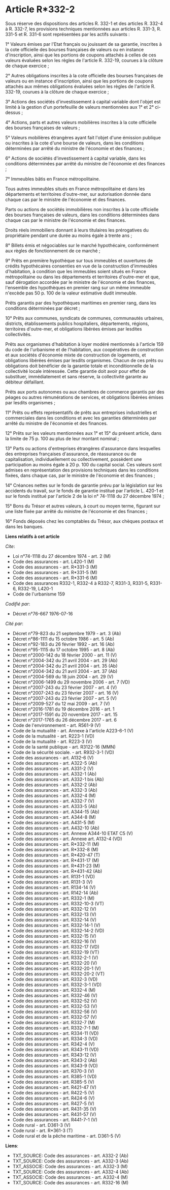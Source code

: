 # Article R*332-2

Sous réserve des dispositions des articles R. 332-1 et des articles R. 332-4 à R. 332-7, les provisions techniques
mentionnées aux articles R. 331-3, R. 331-5 et R. 331-6 sont représentées par les actifs suivants :

1° Valeurs émises par l'Etat français ou jouissant de sa garantie, inscrites à la cote officielle des bourses françaises de
valeurs ou en instance d'inscription, ainsi que les portions de coupons attachés à celles de ces valeurs évaluées selon les
règles de l'article R. 332-19, courues à la clôture de chaque exercice ;

2° Autres obligations inscrites à la cote officielle des bourses françaises de valeurs ou en instance d'inscription, ainsi
que les portions de coupons attachés aux mêmes obligations évaluées selon les règles de l'article R. 332-19, courues à la
clôture de chaque exercice ;

3° Actions des sociétés d'investissement à capital variable dont l'objet est limité à la gestion d'un portefeuille de valeurs
mentionnées aux 1° et 2° ci-dessus ;

4° Actions, parts et autres valeurs mobilières inscrites à la cote officielle des bourses françaises de valeurs ;

5° Valeurs mobilières étrangères ayant fait l'objet d'une émission publique ou inscrites à la cote d'une bourse de valeurs,
dans les conditions déterminées par arrêté du ministre de l'économie et des finances ;

6° Actions de sociétés d'investissement à capital variable, dans les conditions déterminées par arrêté du ministre de
l'économie et des finances ;

7° Immeubles bâtis en France métropolitaine.

Tous autres immeubles situés en France métropolitaine et dans les départements et territoires d'outre-mer, sur autorisation
donnée dans chaque cas par le ministre de l'économie et des finances.

Parts ou actions de sociétés immobilières non inscrites à la cote officielle des bourses françaises de valeurs, dans les
conditions déterminées dans chaque cas par le ministre de l'économie et des finances.

Droits réels immobiliers donnant à leurs titulaires les prérogatives du propriétaire pendant une durée au moins égale à
trente ans ;

8° Billets émis et négociables sur le marché hypothécaire, conformément aux règles de fonctionnement de ce marché ;

9° Prêts en première hypothèque sur tous immeubles et ouvertures de crédits hypothécaires consenties en vue de la
construction d'immeubles d'habitation, à condition que les immeubles soient situés en France métropolitaine ou dans les
départements et territoires d'outre-mer et que, sauf dérogation accordée par le ministre de l'économie et des finances,
l'ensemble des hypothèques en premier rang sur un même immeuble n'excède pas 50 p. 100 de la valeur estimative dudit
immeuble.

Prêts garantis par des hypothèques maritimes en premier rang, dans les conditions déterminées par décret ;

10° Prêts aux communes, syndicats de communes, communautés urbaines, districts, établissements publics hospitaliers,
départements, régions, territoires d'outre-mer, et obligations libérées émises par lesdites collectivités.

Prêts aux organismes d'habitation à loyer modéré mentionnés à l'article 159 du code de l'urbanisme et de l'habitation, aux
coopératives de construction et aux sociétés d'économie mixte de construction de logements, et obligations libérées émises
par lesdits organismes. Chacun de ces prêts ou obligations doit bénéficier de la garantie totale et inconditionnelle de la
collectivité locale intéressée. Cette garantie doit avoir pour effet de substituer, immédiatement et sans réserve, la
collectivité garante au débiteur défaillant.

Prêts aux ports autonomes ou aux chambres de commerce garantis par des péages ou autres rémunérations de services, et
obligations libérées émises par lesdits organismes ;

11° Prêts ou effets représentatifs de prêts aux entreprises industrielles et commerciales dans les conditions et avec les
garanties déterminées par arrêté du ministre de l'économie et des finances.

12° Prêts sur les valeurs mentionnées aux 1° et 15° du présent article, dans la limite de 75 p. 100 au plus de leur montant
nominal ;

13° Parts ou actions d'entreprises étrangères d'assurance dans lesquelles des entreprises françaises d'assurance, de
réassurance ou de capitalisation, individuellement ou collectivement, possèdent une participation au moins égale à 20 p. 100
du capital social. Ces valeurs sont admises en représentation des provisions techniques dans les conditions fixées, dans
chaque cas, par le ministre de l'économie et des finances ;

14° Créances nettes sur le fonds de garantie prévu par la législation sur les accidents du travail, sur le fonds de garantie
institué par l'article L. 420-1 et sur le fonds institué par l'article 2 de la loi n° 74-1118 du 27 décembre 1974 ;

15° Bons du Trésor et autres valeurs, à court ou moyen terme, figurant sur une liste fixée par arrêté du ministre de
l'économie et des finances ;

16° Fonds déposés chez les comptables du Trésor, aux chèques postaux et dans les banques.

**Liens relatifs à cet article**

_Cite_:

  - Loi n°74-1118 du 27 décembre 1974 - art. 2 (M)
  - Code des assurances - art. L420-1 (M)
  - Code des assurances - art. R*331-3 (M)
  - Code des assurances - art. R*331-5 (M)
  - Code des assurances - art. R*331-6 (M)
  - Code des assurances R332-1, R332-4 à R332-7, R331-3, R331-5, R331-6, R332-19, L420-1
  - Code de l'urbanisme 159

_Codifié par_:

  - Décret n°76-667 1976-07-16

_Cité par_:

  - Décret n°79-823 du 21 septembre 1979 - art. 3 (Ab)
  - Décret n°86-1111 du 15 octobre 1986 - art. 5 (Ab)
  - Décret n°92-183 du 26 février 1992 - art. 16 (Ab)
  - Décret n°95-1115 du 17 octobre 1995 - art. 8 (Ab)
  - Décret n°2000-142 du 18 février 2000 - art. 11 (V)
  - Décret n°2004-342 du 21 avril 2004 - art. 29 (Ab)
  - Décret n°2004-342 du 21 avril 2004 - art. 35 (Ab)
  - Décret n°2004-342 du 21 avril 2004 - art. 37 (Ab)
  - Décret n°2004-569 du 18 juin 2004 - art. 29 (V)
  - Décret n°2006-1499 du 29 novembre 2006 - art. 7 (VD)
  - Décret  n°2007-243 du 23 février 2007 - art. 4 (V)
  - Décret n°2007-243 du 23 février 2007 - art. 16 (V)
  - Décret n°2007-243 du 23 février 2007 - art. 5 (V)
  - Décret n°2009-527 du 12 mai 2009 - art. 7 (V)
  - Décret n°2016-1781 du 19 décembre 2016 - art. 1
  - Décret n°2017-1591 du 20 novembre 2017 - art. 15
  - Décret n°2017-1765 du 26 décembre 2017 - art. 6
  - Code de l'environnement - art. R561-9 (V)
  - Code de la mutualité - art. Annexe à l'article A223-6-1 (V)
  - Code de la mutualité - art. R223-1 (VD)
  - Code de la mutualité - art. R223-3 (V)
  - Code de la santé publique - art. R3122-16 (MMN)
  - Code de la sécurité sociale. - art. R932-3-1 (VD)
  - Code des assurances - art. A132-6 (V)
  - Code des assurances - art. A322-5 (Ab)
  - Code des assurances - art. A331-2 (V)
  - Code des assurances - art. A332-1 (Ab)
  - Code des assurances - art. A332-1 bis (Ab)
  - Code des assurances - art. A332-2 (Ab)
  - Code des assurances - art. A332-3 (Ab)
  - Code des assurances - art. A332-4 (M)
  - Code des assurances - art. A332-7 (V)
  - Code des assurances - art. A333-5 (Ab)
  - Code des assurances - art. A344-15 (Ab)
  - Code des assurances - art. A344-8 (M)
  - Code des assurances - art. A431-5 (M)
  - Code des assurances - art. A432-10 (Ab)
  - Code des assurances - art. Annexe A344-10 ETAT C5 (V)
  - Code des assurances - art. Annexe art. A132-4 (VD)
  - Code des assurances - art. R*332-11 (M)
  - Code des assurances - art. R*332-8 (M)
  - Code des assurances - art. R*420-47 (T)
  - Code des assurances - art. R*431-17 (M)
  - Code des assurances - art. R*431-23 (M)
  - Code des assurances - art. R*431-42 (Ab)
  - Code des assurances - art. R131-1 (VD)
  - Code des assurances - art. R131-3 (V)
  - Code des assurances - art. R134-14 (V)
  - Code des assurances - art. R142-14 (Ab)
  - Code des assurances - art. R332-1 (M)
  - Code des assurances - art. R332-10-3 (VT)
  - Code des assurances - art. R332-12 (V)
  - Code des assurances - art. R332-13 (V)
  - Code des assurances - art. R332-14 (V)
  - Code des assurances - art. R332-14-1 (V)
  - Code des assurances - art. R332-14-2 (VD)
  - Code des assurances - art. R332-15 (V)
  - Code des assurances - art. R332-16 (V)
  - Code des assurances - art. R332-17 (VD)
  - Code des assurances - art. R332-19 (VT)
  - Code des assurances - art. R332-2-1 (V)
  - Code des assurances - art. R332-20 (V)
  - Code des assurances - art. R332-20-1 (V)
  - Code des assurances - art. R332-20-2 (VT)
  - Code des assurances - art. R332-3 (VD)
  - Code des assurances - art. R332-3-1 (VD)
  - Code des assurances - art. R332-4 (M)
  - Code des assurances - art. R332-46 (V)
  - Code des assurances - art. R332-52 (V)
  - Code des assurances - art. R332-53 (V)
  - Code des assurances - art. R332-56 (V)
  - Code des assurances - art. R332-57 (V)
  - Code des assurances - art. R332-7 (M)
  - Code des assurances - art. R332-7-1 (M)
  - Code des assurances - art. R334-11 (VD)
  - Code des assurances - art. R334-3 (VD)
  - Code des assurances - art. R342-4 (V)
  - Code des assurances - art. R343-11 (VD)
  - Code des assurances - art. R343-12 (V)
  - Code des assurances - art. R343-2 (Ab)
  - Code des assurances - art. R343-9 (VD)
  - Code des assurances - art. R370-3 (V)
  - Code des assurances - art. R385-1 (VD)
  - Code des assurances - art. R385-5 (V)
  - Code des assurances - art. R421-47 (V)
  - Code des assurances - art. R422-5 (V)
  - Code des assurances - art. R424-6 (V)
  - Code des assurances - art. R427-5 (V)
  - Code des assurances - art. R431-35 (V)
  - Code des assurances - art. R431-57 (V)
  - Code des assurances - art. R441-7-1 (V)
  - Code rural - art. D361-3 (V)
  - Code rural - art. R*361-3 (T)
  - Code rural et de la pêche maritime - art. D361-5 (V)

**Liens**:

  - TXT_SOURCE: Code des assurances - art. A332-2 (Ab)
  - TXT_SOURCE: Code des assurances - art. A332-3 (Ab)
  - TXT_ASSOCIE: Code des assurances - art. A332-3 (M)
  - TXT_SOURCE: Code des assurances - art. A332-4 (Ab)
  - TXT_ASSOCIE: Code des assurances - art. A332-4 (M)
  - TXT_SOURCE: Code des assurances - art. R332-16 (M)
